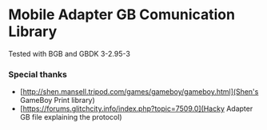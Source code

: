 # Mobile Adapter GB Comunication Library

Tested with BGB and GBDK 3-2.95-3

### Special thanks
- [http://shen.mansell.tripod.com/games/gameboy/gameboy.html](Shen's GameBoy Print library)
- [https://forums.glitchcity.info/index.php?topic=7509.0](Hacky Adapter GB file explaining the protocol)
